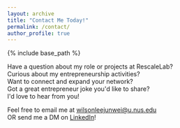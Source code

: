 ```yaml
---
layout: archive
title: "Contact Me Today!"
permalink: /contact/
author_profile: true
---
```


{% include base_path %}

Have a question about my role or projects at RescaleLab? <br/>
Curious about my entrepreneurship activities? <br/>
Want to connect and expand your network? <br/>
Got a great entrepreneur joke you'd like to share? <br/>
I'd love to hear from you!   

Feel free to email me at [wilsonleejunwei@u.nus.edu](mailto:wilsonleejunwei@u.nus.edu) <br/>
OR send me a DM on [LinkedIn](https://www.linkedin.com/in/wilsonleejunwei/)!

